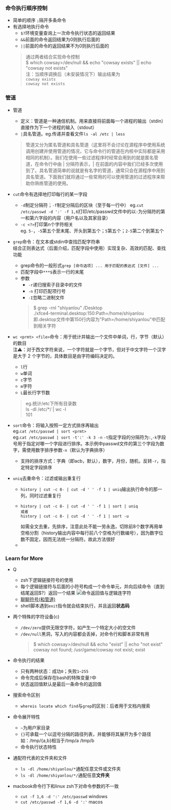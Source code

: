 ### 命令执行顺序控制

- 简单的顺序 `;`隔开多条命令
- 有选择地执行命令
  - `$?`环境变量查询上一次命令执行状态的返回结果
  - `&&`前面的命令返回结果为0则执行后面的
  - `||`前面的命令的返回结果不为0则执行后面的
  > 通过两者结合实现命令控制  
    $ which cowsay>/dev/null && echo "cowsay exists" || echo "cowsay not exists"  
    注：当顺序调换后（未安装情况下）输出结果为  
    `cowsay exists`  
    `cowsay not exists`


### 管道

- 管道
  - 定义：管道是一种通信机制。用来直接将前面每一个进程的输出（stdin）直接作为下一个进程的输入（stdout）
  - `|`具名管道。eg.传递并查看文件`ls -al /etc | less`
  > 管道又分为匿名管道和具名管道（这里将不会讨论在源程序中使用系统调用创建并使用管道的情况，它与命令行的管道在内核中实际都是采用相同的机制）。我们在使用一些过滤程序时经常会用到的就是匿名管道，在命令行中由 | 分隔符表示，| 在前面的内容中我们已经多次使用到了。具名管道简单的说就是有名字的管道，通常只会在源程序中用到具名管道。下面我们就将通过一些常用的可以使用管道的过滤程序来帮助你熟练管道的使用。

- `cut`命令有选择地打印每行的某一字段  
  - `-d`制定分隔符；`-f`制定分隔后的区块（至于每一行中）
    eg.`cut /etc/passwd -d ':' -f 1,6`打印/etc/passwd文件中的以`:`为分隔符的第一和第六字段的内容（用户名以及其家目录）
  - `-c <?>`打印第n个字符相关  
    eg. `5-`，`-5`第五个至末尾、开头到第五个；`5`第五个；`2-5`第二个到第五个

- `grep`命令：在文本或stdin中查找匹配字符串  
  结合正则表达式（后面介绍，匹配字段中使用）实现复杂、高效的匹配、查找功能
  - grep命令的一般形式`grep [命令选项] ... 用于匹配的表达式 [文件] ... `
  - 匹配字段中`***$`表示一行的末尾
  - 参数
    - `-r`递归搜索子目录中的文件
    - `-n` 打印匹配项行号
    - `-I`忽略二进制文件
    > $ grep -rnI "shiyanlou" /Desktop  
      ./xfce4-terminal.desktop:150:Path=/home/shiyanlou  
      即.desktop文件中第150行内容为"Path=/home/shiyanlou"中匹配到相关字符  

- `wc <prmt> <file>`命令：用于统计并输出一个文件中单词，行，字节（默认）的数目  
  注⚠️：对于西文字符来说，一个字符就是一个字节，但对于中文字符一个汉字是大于 2 个字节的，具体数目是由字符编码决定的。
  - `l`行
  - `w`单词
  - `c`字节
  - `m`字符
  - `L`最长行字节数
  > eg.统计/etc下所有目录数  
    ls -dl /etc/*/ | wc -l  
    101

- `sort`命令：将输入按照一定方式排序再输出  
  eg.`cat /etc/passwd | sort <prmt>`  
  eg.`cat /etc/passwd | sort -t':' -k 3 -n` `-t`指定字段的分隔符为`:`,`-k`字段号用于指定对哪一个字段进行排序。本示例中passwd文件的第三个字段为数字，需使用数字排序参数`-n`（默认为字典排序）
  - 支持的排序方式：字典（即acb，默认），数字，月份，随机，反转`-r`，指定特定字段排序

- `uniq`去重命令：过滤或输出重复行
  - `history | cut -c 8- | cut -d ' ' -f 1 | uniq`输出执行命令的那一列，同时过滤重复行
  - ```
    history | cut -c 8- | cut -d ' ' -f 1 | sort | uniq  
    或者
    history | cut -c 8- | cut -d ' ' -f 1 | sort -u
    ```  
    如需全文去重，先排序，注意此处不能一劳永逸，切除前8个数字再用单空格分割（history输出内容中每行前八个空格为行数编号），因为数字位数不固定，因而无法统一分隔符。故此方法很好
  -

### Learn for More

- Q
  - zsh下逻辑链接符号的使用
  - 每个逻辑链接符与后面的小符号构成一个命令单元，并向后续命令（直到结尾返回$?）返回一个结果
    ![命令返回值与逻辑连字符](https://doc.shiyanlou.com/linux_base/8-3.png)
  - [聊聊符号(和管道)](https://blog.csdn.net/loongshawn/article/details/50514018)
  - shell脚本遇到`exit`指令就会结束执行，并且返回**状态码**

- 两个特殊的字符设备(c)
  - `/dev/zero`提供无限空字符，如产生一个特定大小的空文件
  - `/dev/null`黑洞，写入的内容都会丢掉，对命令行和脚本非常有用
    > $ which cowsay>/dev/null && echo "exist" || echo "not exist"
        cowsay not found; /usr/game/cowsay
        not exist; exist

- 命令执行的结果
  - 只有两种状态：成功`0`；失败`1~255`
  - 命令完成后保存在bash的特殊变量`?`中
  - 状态返回值默认是最后一条命令的返回值

- 搜索命令区别
  - `whereis locate which find`与`grep`的区别：后者用于文档内搜索

- 命令展开特性
  - `~`为用户家目录
  - `{}`可承载一个以逗号分隔的路径列表，并能够将其展开为多个路径  
    如：/tmp/{a,b}相当于/tmp/a /tmp/b
  - 命令执行状态特性

- 通配符代表的文件夹和文件
  - `ls -dl /home/shiyanlou/*`通配任意文件或文件夹
  - `ls -dl /home/shiyanlou/*/`通配任意**文件夹**

- macbook命令行下和linux zsh下对命令参数的不一致
  - `cut -f 1,6 -d ':' /etc/passwd` windows
  - `cut /etc/passwd -f 1,6 -d ':'` macos
